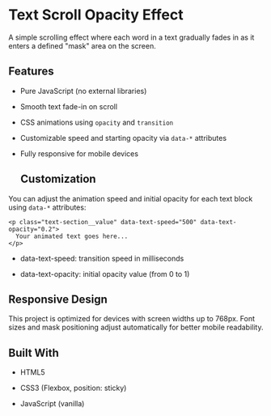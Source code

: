 # Text Scroll Opacity Effect

A simple scrolling effect where each word in a text gradually fades in as it enters a defined "mask" area on the screen.

## Features

- Pure JavaScript (no external libraries)
- Smooth text fade-in on scroll
- CSS animations using `opacity` and `transition`
- Customizable speed and starting opacity via `data-*` attributes
- Fully responsive for mobile devices

  ## Customization

You can adjust the animation speed and initial opacity for each text block using `data-*` attributes:

```
<p class="text-section__value" data-text-speed="500" data-text-opacity="0.2">
  Your animated text goes here...
</p>
```

- data-text-speed: transition speed in milliseconds

- data-text-opacity: initial opacity value (from 0 to 1)

## Responsive Design
This project is optimized for devices with screen widths up to 768px. Font sizes and mask positioning adjust automatically for better mobile readability.

##  Built With

- HTML5

- CSS3 (Flexbox, position: sticky)

- JavaScript (vanilla)